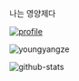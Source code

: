나는 영양제다

[![profile](https://solvedac-cards-starcea.paring.moe/profile/youngyangze?size=200)](https://solved.ac/profile/youngyangze)

![youngyangze](http://mazandi.herokuapp.com/api?handle=youngyangze&theme=dark)

![github-stats](https://stats.dooboo.io/api/github-stats-advanced?login=youngyangze)

